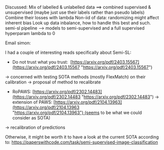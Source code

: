 Discussed:
Mix of labelled & unlabelled data ==> combined supervised & unsupervised (maybe just use their labels rather than pseudo labels)
Combine their losses with lambda
Non-iid of data: randomizing might affect inherent bias
Look up data inbalance, how to handle this best and such.
semi-sl
pipeline --> models to semi-supervised
and a full supervised hyperparam lambda to 0





Email simon:

I had a couple of interesting reads specifically about Semi-SL:
- Do not trust what you trust:  [https://arxiv.org/pdf/2403.15567](https://arxiv.org/pdf/2403.15567 "https://arxiv.org/pdf/2403.15567")

-> concerned with testing SOTA methods (mostly FlexMatch) on their calibration
-> proposal of method to recalibrate

- RoPAWS: [https://arxiv.org/pdf/2302.14483](https://arxiv.org/pdf/2302.14483 "https://arxiv.org/pdf/2302.14483")
-> extension of PAWS: [https://arxiv.org/pdf/2104.13963](https://arxiv.org/pdf/2104.13963 "https://arxiv.org/pdf/2104.13963") (seems to be what we could consider as SOTA)

-> recalibration of predictions 
  
Otherwise, it might be worth it to have a look at the current SOTA according to:
https://paperswithcode.com/task/semi-supervised-image-classification